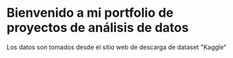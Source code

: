 # Bienvenido a mi portfolio de proyectos de análisis de datos
Los datos son tomados desde el sitio web de descarga de dataset "Kaggle"
